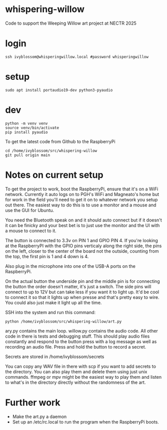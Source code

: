 # whispering-willow
Code to support the Weeping Willow art project at NECTR 2025

# login

    ssh ivyblossom@whisperingwillow.local #password whisperingwillow

# setup

    sudo apt install portaudio19-dev python3-pyaudio

# dev
    python -m venv venv
    source venv/bin/activate
    pip install pyaudio

To get the latest code from Github to the RaspberryPi

    cd /home/ivyblossom/src/whispering-willow
    git pull origin main

# Notes on current setup
To get the project to work, boot the RaspberryPi, ensure that it's on a
WiFi network. Currently it auto logs on to PGH's WiFi and Magneato's home
but for work in the field you'll need to get it on to whatever network you
setup out there. The easiest way to do this is to use a monitor and a mouse
and use the GUI for Ubuntu.

You need the Bluetooth speak on and it should auto connect but if it doesn't
it can be finicky and your best bet is to just use the monitor and the UI
with a mouse to connect to it.

The button is connected to 3.3v on PIN 1 and GPIO PIN 4. If you're looking
at the RaspberryPI with the GPIO pins verticaly along the right side, the
pins on the left, closer to the center of the board not the outside,
counting from the top, the first pin is 1 and 4 down is 4.

Also plug in the microphone into one of the USB-A ports on the RaspberryPi.

On the actual button the underside pin and the middle pin is for connecting
the button the order doesn't matter, it's just a switch. The side pins will
connect to up to 12V but can take less if you want it to light up. It'd be
cool to connect it so that it lights up when presse and that's pretty easy
to wire. You could also just make it light up all the time.

SSH into the system and run this command:

    python /home/ivyblossom/src/whispering-willow/art.py

ary.py contains the main loop. willow.py contains the audio code. All other
code in there is tests and debugging stuff. This should play audio files
constantly and respond to the button press with a log message as well as
recording an audio file. Press and hold the button to record a secret.

Secrets are stored in /home/ivyblossom/secrets

You can copy any WAV file in there with scp if you want to add secrets to
the directory. You can also play them and delete them using just unix
commands. ffmpeg or mpv might be the easiest way to play them and listen to
what's in the directory directly without the randomness of the art.

# Further work

* Make the art.py a daemon 
* Set up an /etc/rc.local to run the program when the RaspberryPi boots.
